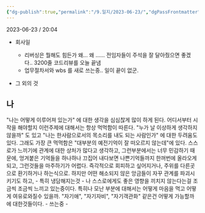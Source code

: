 ```yaml
---
{"dg-publish":true,"permalink":"/9.일지/2023-06-23/","dgPassFrontmatter":true}
---
```




2023-06-23 / 20:04 


- 회사일
	- 리버싱은 뭘해도 힘든가 왜... 왜 ...... 전임자들이 주석을 잘 달아줬으면 좋겠다..
	  3200줄 코드리뷰를 오늘 끝냄
	- 업무절차서와 wbs 를 새로 쓰는중.. 일이 끝이 없군.

- 그 외의 것

## 나
 "나는 어떻게 이루어져 있는가" 에 대한 생각을 심심찮게 많이 하게 된다. 어디서부터 시작을 해야할지 이런주제에 대해서는 항상 먹먹함이 따른다. "누가 날 이상하게 생각하지않을까" 도 있고 "나는 한사람으로서의 목소리를 내도 되는 사람인가" 에 대한 두려움도 있다. 그래도 가장 큰 먹먹함은 "대부분의 예전기억이 잘 떠오르지 않는데"에 있다. 스스로가 느끼기에 관계에 대한 상처가 많다고 생각하고, 그런부분에서는 너무 민감하기 때문에, 엉겨붙은 기억들을 하나하나 끄집어 내다보면 나쁜기억들까지 한꺼번에 올라오게 되고, 그런것들을 마주하기가 어렵다. 즉각적으로 회피하고 싶어지거나, 주위를 다른곳으로 환기하거나 하는식으로. 하지만 어떤 해소되지 않은 앙금들이 자꾸 관계를 파괴시키기도 하고, - 특히 냉담해지는것 - 나 스스로에게도 좋은 영향을 끼치지 않는다는걸 조금씩 조금씩 느끼고 있는중이다. 특히나 모난 부분에 대해서는 어떻게 마음을 먹고 어떻게 여유로와질수 있을까. "자기애", "자기자비", "자기객관화" 같은건 어떻게 가능할까에 대한것들이다. - 쓰는중 -